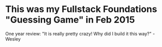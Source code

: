 # This was my Fullstack Foundations "Guessing Game" in Feb 2015
One year review: "It is really pretty crazy! Why did I build it this way?" -Wesley

